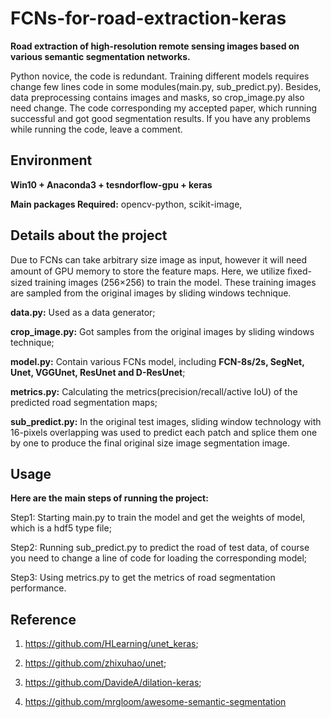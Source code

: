 #  FCNs-for-road-extraction-keras
**Road extraction of high-resolution remote sensing images based on various semantic segmentation networks.**

Python novice, the code is redundant. Training different models requires change few lines code in some modules(main.py, sub_predict.py). Besides, data preprocessing contains images and masks, so crop_image.py also need change. The code corresponding my accepted paper, which running successful and got good segmentation results. If you have any problems while running the code, leave a comment.

## Environment

**Win10 + Anaconda3 + tesndorflow-gpu + keras**

**Main packages Required:** opencv-python, scikit-image, 

## Details about the project

Due to FCNs can take arbitrary size image as input, however it will need amount of GPU memory to store the feature maps. Here, we utilize ﬁxed-sized training images (256×256) to train the model. These training images are sampled from the original images by sliding windows technique.

**data.py:** Used as a data generator;

**crop_image.py:** Got samples from the original images by sliding windows technique;

**model.py:** Contain various FCNs model, including **FCN-8s/2s, SegNet, Unet, VGGUnet, ResUnet and D-ResUnet**;

**metrics.py:** Calculating the metrics(precision/recall/active IoU) of the predicted road segmentation maps;

**sub_predict.py:**  In the original test images, sliding window technology with 16-pixels overlapping was used to predict each patch and splice them one by one to produce the final original size image segmentation image.


## Usage

**Here are the main steps of running the project:** 

Step1: Starting main.py to train the model and get the weights of model, which is a hdf5 type file;

Step2: Running sub_predict.py to predict the road of test data, of course you need to change a line of code for loading the corresponding model;

Step3: Using metrics.py to get the metrics of road segmentation performance. 

## Reference

1. https://github.com/HLearning/unet_keras;

2. https://github.com/zhixuhao/unet;

3. https://github.com/DavideA/dilation-keras;

4. https://github.com/mrgloom/awesome-semantic-segmentation
